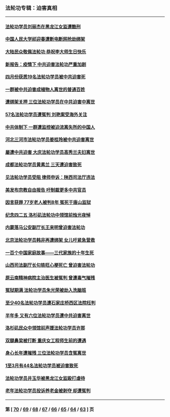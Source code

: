 ### 法轮功专辑：迫害真相
---
#### [法轮功学员刘丽杰在黑龙江女监遭酷刑](../../pages/nf4379/n13740915.md?05220430) 
#### [中国人民大学祁迎春遭断电断网抢劫绑架](../../pages/nf4379/n13730164.md?05220430) 
#### [大陆民众敬佩法轮功 恭祝李大师生日快乐](../../pages/nf4379/n13734669.md?05220430) 
#### [新报告：疫情下 中共迫害法轮功严重加剧](../../pages/nf4379/n13732612.md?05220430) 
#### [四月份获悉19名法轮功学员被中共迫害死](../../pages/nf4379/n13731456.md?05220430) 
#### [一群被中共迫害成植物人离世的普通百姓](../../pages/nf4379/n13730316.md?05220430) 
#### [遭绑架关押 三位法轮功学员在中共迫害中离世](../../pages/nf4379/n13727134.md?05220430) 
#### [57名法轮功学员遭冤判 刘艳案受海外关注](../../pages/nf4379/n13726210.md?05220430) 
#### [中共体制下 一群遭监控被迫流离失所的中国人](../../pages/nf4379/n13725531.md?05220430) 
#### [河北三河市法轮功学员姜桂玲被中共迫害离世](../../pages/nf4379/n13724089.md?05220430) 
#### [屡遭中共迫害 大庆法轮功学员高秀兰夫妇离世](../../pages/nf4379/n13723307.md?05220430) 
#### [成都法轮功学员黄素兰 三天遭迫害致死](../../pages/nf4379/n13722817.md?05220430) 
#### [见法轮功学员受阻 律师申诉：陕西司法厅违法](../../pages/nf4379/n13720981.md?05220430) 
#### [美发布宗教自由报告 吁制裁更多中共官员](../../pages/nf4379/n13720670.md?05220430) 
#### [因言获罪 77岁老人被判8年 冤死于唐山监狱](../../pages/nf4379/n13718512.md?05220430) 
#### [纪念四二五 洛杉矶法轮功中领馆前烛光夜悼](../../pages/nf4379/n13719557.md?05220430) 
#### [内蒙落马公安副厅长王来明曾迫害法轮功](../../pages/nf4379/n13717744.md?05220430) 
#### [北京法轮功学员韩非再遭绑架 女儿吁紧急营救](../../pages/nf4379/n13717927.md?05220430) 
#### [一百个中国家庭故事——三代家族的十年生死](../../pages/nf4379/n13716313.md?05220430) 
#### [山西司法副厅长句轶旺心梗死亡 曾迫害法轮功](../../pages/nf4379/n13716878.md?05220430) 
#### [原云南精神病院主治医生被冤判 曾遭毒气摧残](../../pages/nf4379/n13714548.md?05220430) 
#### [冤狱期满 法轮功学员朱光荣被劫入洗脑班](../../pages/nf4379/n13708358.md?05220430) 
#### [至少40名法轮功学员遭石家庄桥西区法院枉判](../../pages/nf4379/n13713749.md?05220430) 
#### [半年多 又有六位法轮功学员遭中共迫害离世](../../pages/nf4379/n13712382.md?05220430) 
#### [洛杉矶民众中领馆前声援法轮功学员许那](../../pages/nf4379/n13710251.md?05220430) 
#### [双腿鼻梁被打断 重庆女工程师生前的遭遇](../../pages/nf4379/n13709854.md?05220430) 
#### [身心长年遭摧残 三位法轮功学员含冤离世](../../pages/nf4379/n13692679.md?05220430) 
#### [1至3月有44名法轮功学员被迫害致死](../../pages/nf4379/n13704649.md?05220430) 
#### [法轮功学员井玉华被黑龙江女监殴打虐待](../../pages/nf4379/n13709102.md?05220430) 
#### [老年法轮功学员投诉养老金被剥夺 却遭冤判](../../pages/nf4379/n13697069.md?05220430) 

---
#### 第 [ [70](./70.md?05220430) / [69](./69.md?05220430) / [68](./68.md?05220430) / [67](./67.md?05220430) / [66](./66.md?05220430) / [65](./65.md?05220430) / [64](./64.md?05220430) / [63](./63.md?05220430) ] 页
